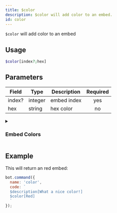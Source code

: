 ```yaml
---
title: $color 
description: $color will add color to an embed.
id: color
---
```


`$color` will add color to an embed

## Usage

```php
$color[index?;hex]
```

## Parameters 


| Field  | Type    | Description | Required |
| ------ | ------- | ----------- |:--------:|
| index? | integer | embed index |    yes   |
| hex    | string  | hex color   |    no    |

<details>
  <summary><h3> Embed Colors </h3></summary>
  
```js
+ Default
+ White
+ Aqua
+ Green
+ Blue
+ Yellow
+ Purple
+ LuminousVividPink
+ Fuchsia
+ Gold
+ Orange
+ Red
+ Grey
+ Navy
+ DarkAqua
+ DarkGreen
+ DarkBlue
+ DarkPurple
+ DarkVividPink
+ DarkGold
+ DarkOrange
+ DarkRed
+ DarkGrey
+ DarkerGrey
+ LightGrey
+ DarkNavy
+ Blurple
+ Greyple
+ DarkButNotBlack
+ NotQuiteBlack
+ Random
```
  
</details>
  
## Example

This will return an red embed:

```javascript
bot.command({
  name: 'color',
  code: `
  $description[What a nice color!]
  $color[Red]
  `
});
```
